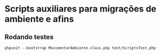 # Scripts auxiliares para migrações de ambiente e afins

## Rodando testes
    phpunit --bootstrap MovimentarAmbiente.class.php test/ScriptsTest.php